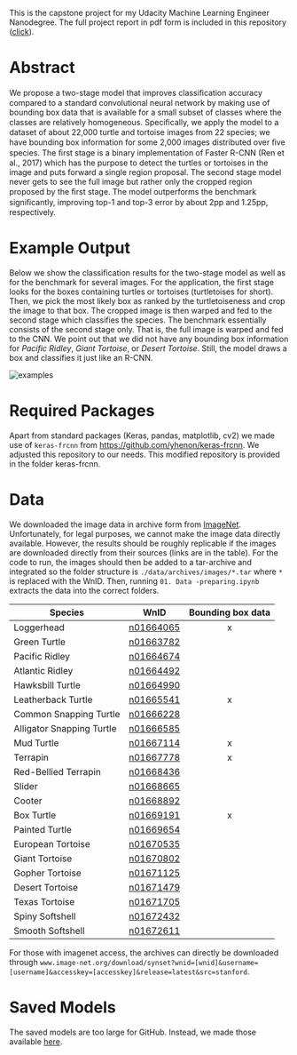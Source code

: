 
This is the capstone project for my Udacity Machine Learning Engineer Nanodegree. 
The full project report in pdf form is included in this repository ([click](https://github.com/JonasHarnau/udacity_mle_capstone/blob/master/Project%20Report.pdf)).

# Abstract

We propose a two-stage model that improves classiﬁcation accuracy compared to a standard convolutional neural network by making use of bounding box data that is available for a small subset of classes where the classes are relatively homogeneous. Speciﬁcally, we apply the model to a dataset of about 22,000 turtle and tortoise images from 22 species; we have bounding box information for some 2,000 images distributed over ﬁve species. The ﬁrst stage is a binary implementation of Faster R-CNN (Ren et al., 2017) which has the purpose to detect the turtles or tortoises in the image and puts forward a single region proposal. The second stage model never gets to see the full image but rather only the cropped region proposed by the ﬁrst stage. The model outperforms the benchmark signiﬁcantly, improving top-1 and top-3 error by about 2pp and 1.25pp, respectively.

# Example Output
Below we show the classification results for the two-stage model as well as for the benchmark for several images. 
For the application, the first stage looks for the boxes containing turtles or tortoises (turtletoises for short).
Then, we pick the most likely box as ranked by the turtletoiseness and crop the image to that box. The cropped image is 
then warped and fed to the second stage which classifies the species. The benchmark essentially consists of the second stage only.
That is, the full image is warped and fed to the CNN. We point out that we did not have any bounding box information for
*Pacific Ridley*, *Giant Tortoise*, or *Desert Tortoise*. Still, the model draws a box and classifies it just like 
an R-CNN.

![examples](https://user-images.githubusercontent.com/25103918/32015605-942c6a98-b98f-11e7-8c9b-086feb8f0526.png)



# Required Packages

Apart from standard packages (Keras, pandas, matplotlib, cv2) we made use of ``keras-frcnn`` from https://github.com/yhenon/keras-frcnn. We adjusted this repository to our needs. 
This modified repository is provided in the folder keras-frcnn.

# Data 

We downloaded the image data in archive form from [ImageNet](http://www.image-net.org). 
Unfortunately, for legal purposes, we cannot make the image data directly available. 
However, the results should be roughly replicable if the images are downloaded directly 
from their sources (links are in the table). For the code to run, the images should then be added to a tar-archive 
and integrated so the folder structure is  ``./data/archives/images/*.tar`` where ``*`` 
is replaced with the WnID. 
Then, running ``01. Data -preparing.ipynb`` extracts the data into the correct folders.


| Species                       | WnID      | Bounding box data |
| ----------------------------- | --------- |:-----------------:|
| Loggerhead	                | [n01664065](http://www.image-net.org/api/text/imagenet.synset.geturls?wnid=n01664065) | x                 |
| Green Turtle	                | [n01663782](http://www.image-net.org/api/text/imagenet.synset.geturls?wnid=n01663782) |                   |
| Pacific Ridley	            | [n01664674](http://www.image-net.org/api/text/imagenet.synset.geturls?wnid=n01664674) |                   |
| Atlantic Ridley	            | [n01664492](http://www.image-net.org/api/text/imagenet.synset.geturls?wnid=n01664492) |                   |
| Hawksbill Turtle	            | [n01664990](http://www.image-net.org/api/text/imagenet.synset.geturls?wnid=n01664990) |                   |
| Leatherback Turtle	        | [n01665541](http://www.image-net.org/api/text/imagenet.synset.geturls?wnid=n01665541) | x                 |
| Common Snapping Turtle	    | [n01666228](http://www.image-net.org/api/text/imagenet.synset.geturls?wnid=n01666228) |                   |
| Alligator Snapping Turtle	    | [n01666585](http://www.image-net.org/api/text/imagenet.synset.geturls?wnid=n01666585) |                   |
| Mud Turtle	                | [n01667114](http://www.image-net.org/api/text/imagenet.synset.geturls?wnid=n01667114) | x                 |
| Terrapin	                    | [n01667778](http://www.image-net.org/api/text/imagenet.synset.geturls?wnid=n01667778) | x                 |
| Red-Bellied Terrapin	        | [n01668436](http://www.image-net.org/api/text/imagenet.synset.geturls?wnid=n01668436) |                   |
| Slider	                    | [n01668665](http://www.image-net.org/api/text/imagenet.synset.geturls?wnid=n01668665) |                   |
| Cooter	                    | [n01668892](http://www.image-net.org/api/text/imagenet.synset.geturls?wnid=n01668892) |                   |
| Box Turtle	                | [n01669191](http://www.image-net.org/api/text/imagenet.synset.geturls?wnid=n01669191) | x                 |
| Painted Turtle	            | [n01669654](http://www.image-net.org/api/text/imagenet.synset.geturls?wnid=n01669654) |                   |
| European Tortoise	            | [n01670535](http://www.image-net.org/api/text/imagenet.synset.geturls?wnid=n01670535) |                   |
| Giant Tortoise	            | [n01670802](http://www.image-net.org/api/text/imagenet.synset.geturls?wnid=n01670802) |                   |
| Gopher Tortoise	            | [n01671125](http://www.image-net.org/api/text/imagenet.synset.geturls?wnid=n01671125) |                   |
| Desert Tortoise	            | [n01671479](http://www.image-net.org/api/text/imagenet.synset.geturls?wnid=n01671479) |                   |
| Texas Tortoise	            | [n01671705](http://www.image-net.org/api/text/imagenet.synset.geturls?wnid=n01671705) |                   |
| Spiny Softshell	            | [n01672432](http://www.image-net.org/api/text/imagenet.synset.geturls?wnid=n01672432) |                   |
| Smooth Softshell	            | [n01672611](http://www.image-net.org/api/text/imagenet.synset.geturls?wnid=n01672611) |                   |



For those with imagenet access, the archives can directly be downloaded through 
``www.image-net.org/download/synset?wnid=[wnid]&username=[username]&accesskey=[accesskey]&release=latest&src=stanford``.

# Saved Models

The saved models are too large for GitHub. Instead, we made those available [here](https://1drv.ms/f/s!AqtF5RTosLYjpPdYn7NZJfsldKV5DQ).
